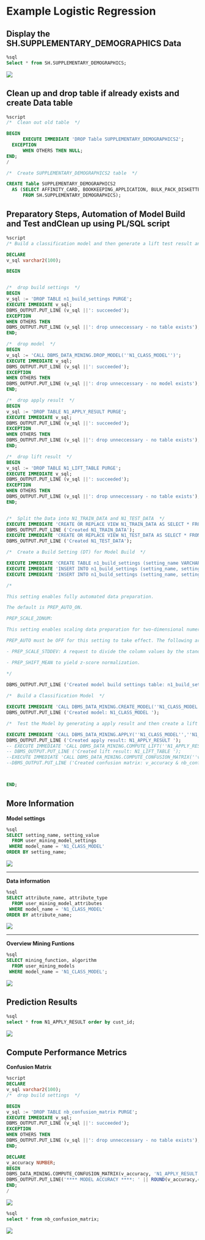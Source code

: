 # Example Logistic Regression

## Display the SH.SUPPLEMENTARY_DEMOGRAPHICS Data

```sql
%sql
Select * from SH.SUPPLEMENTARY_DEMOGRAPHICS;
```

![](https://github.com/saschahsp/guides_workshops/blob/master/ADW_ML/img/50.PNG)

## Clean up and drop table if already exists and create Data table 

```sql
%script
/*  Clean out old table  */

BEGIN
      EXECUTE IMMEDIATE 'DROP Table SUPPLEMENTARY_DEMOGRAPHICS2';
  EXCEPTION
      WHEN OTHERS THEN NULL;
END;
/

/*  Create SUPPLEMENTARY_DEMOGRAPHICS2 table  */

CREATE Table SUPPLEMENTARY_DEMOGRAPHICS2 
  AS (SELECT AFFINITY_CARD, BOOKKEEPING_APPLICATION, BULK_PACK_DISKETTES, CUST_ID, EDUCATION, FLAT_PANEL_MONITOR, HOME_THEATER_PACKAGE, HOUSEHOLD_SIZE, OCCUPATION, OS_DOC_SET_KANJI, PRINTER_SUPPLIES, YRS_RESIDENCE, Y_BOX_GAMES
      FROM SH.SUPPLEMENTARY_DEMOGRAPHICS);
```

## Preparatory Steps, Automation of Model Build and Test andClean up using PL/SQL script

```sql
%script
/* Build a classification model and then generate a lift test result and an apply result.  */

DECLARE
v_sql varchar2(100);

BEGIN


/*  drop build settings  */
BEGIN
v_sql := 'DROP TABLE n1_build_settings PURGE';
EXECUTE IMMEDIATE v_sql;
DBMS_OUTPUT.PUT_LINE (v_sql ||': succeeded');
EXCEPTION
WHEN OTHERS THEN
DBMS_OUTPUT.PUT_LINE (v_sql ||': drop unneccessary - no table exists');
END;

/*  drop model  */
BEGIN
v_sql := 'CALL DBMS_DATA_MINING.DROP_MODEL(''N1_CLASS_MODEL'')';
EXECUTE IMMEDIATE v_sql;
DBMS_OUTPUT.PUT_LINE (v_sql ||': succeeded');
EXCEPTION
WHEN OTHERS THEN
DBMS_OUTPUT.PUT_LINE (v_sql ||': drop unneccessary - no model exists');
END;

/*  drop apply result  */
BEGIN
v_sql := 'DROP TABLE N1_APPLY_RESULT PURGE';
EXECUTE IMMEDIATE v_sql;
DBMS_OUTPUT.PUT_LINE (v_sql ||': succeeded');
EXCEPTION
WHEN OTHERS THEN
DBMS_OUTPUT.PUT_LINE (v_sql ||': drop unneccessary - no table exists');
END;

/*  drop lift result  */
BEGIN
v_sql := 'DROP TABLE N1_LIFT_TABLE PURGE';
EXECUTE IMMEDIATE v_sql;
DBMS_OUTPUT.PUT_LINE (v_sql ||': succeeded');
EXCEPTION
WHEN OTHERS THEN
DBMS_OUTPUT.PUT_LINE (v_sql ||': drop unneccessary - no table exists');
END;


/*  Split the Data into N1_TRAIN_DATA and N1_TEST_DATA  */
EXECUTE IMMEDIATE 'CREATE OR REPLACE VIEW N1_TRAIN_DATA AS SELECT * FROM SUPPLEMENTARY_DEMOGRAPHICS2 SAMPLE (60) SEED (1)';
DBMS_OUTPUT.PUT_LINE ('Created N1_TRAIN_DATA');
EXECUTE IMMEDIATE 'CREATE OR REPLACE VIEW N1_TEST_DATA AS SELECT * FROM SUPPLEMENTARY_DEMOGRAPHICS2 MINUS SELECT * FROM N1_TRAIN_DATA';
DBMS_OUTPUT.PUT_LINE ('Created N1_TEST_DATA');

/*  Create a Build Setting (DT) for Model Build  */

EXECUTE IMMEDIATE 'CREATE TABLE n1_build_settings (setting_name VARCHAR2(30),setting_value VARCHAR2(4000))';
EXECUTE IMMEDIATE 'INSERT INTO n1_build_settings (setting_name, setting_value) VALUES (''ALGO_NAME'', ''ALGO_GENERALIZED_LINEAR_MODEL'')';
EXECUTE IMMEDIATE 'INSERT INTO n1_build_settings (setting_name, setting_value) VALUES (''PREP_AUTO'', ''ON'')';

/*

This setting enables fully automated data preparation.

The default is PREP_AUTO_ON.

PREP_SCALE_2DNUM:

This setting enables scaling data preparation for two-dimensional numeric columns.

PREP_AUTO must be OFF for this setting to take effect. The following are the possible values:

- PREP_SCALE_STDDEV: A request to divide the column values by the standard deviation of the column and is often provided together with

- PREP_SHIFT_MEAN to yield z-score normalization.

*/

DBMS_OUTPUT.PUT_LINE ('Created model build settings table: n1_build_settings ');
    
/*  Build a Classification Model  */

EXECUTE IMMEDIATE 'CALL DBMS_DATA_MINING.CREATE_MODEL(''N1_CLASS_MODEL'', ''CLASSIFICATION'', ''N1_TRAIN_DATA'', ''CUST_ID'','' AFFINITY_CARD'', ''n1_build_settings'')';
DBMS_OUTPUT.PUT_LINE ('Created model: N1_CLASS_MODEL ');

/*  Test the Model by generating a apply result and then create a lift result  */

EXECUTE IMMEDIATE 'CALL DBMS_DATA_MINING.APPLY(''N1_CLASS_MODEL'',''N1_TEST_DATA'',''CUST_ID'',''N1_APPLY_RESULT'')';
DBMS_OUTPUT.PUT_LINE ('Created apply result: N1_APPLY_RESULT ');
-- EXECUTE IMMEDIATE 'CALL DBMS_DATA_MINING.COMPUTE_LIFT(''N1_APPLY_RESULT'',''N1_TEST_DATA'',''CUST_ID'',''AFFINITY_CARD'',''N1_LIFT_TABLE'',''1'',''PREDICTION'',''PROBABILITY'',100)';
-- DBMS_OUTPUT.PUT_LINE ('Created lift result: N1_LIFT_TABLE ');
--EXECUTE IMMEDIATE 'CALL DBMS_DATA_MINING.COMPUTE_CONFUSION_MATRIX(''v_accuracy'', ''N1_APPLY_RESULT'',''N1_TEST_DATA'',''CUST_ID'',''AFFINITY_CARD'',''nb_confusion_matrix'',''PREDICTION'',''PROBABILITY'')';
--DBMS_OUTPUT.PUT_LINE ('Created confusion matrix: v_accuracy & nb_confusion_matrix');



END;
```

## More Information

**Model settings**

```sql
%sql 
SELECT setting_name, setting_value 
  FROM user_mining_model_settings 
 WHERE model_name = 'N1_CLASS_MODEL' 
ORDER BY setting_name;
```
![](https://github.com/saschahsp/guides_workshops/blob/master/ADW_ML/img/51.PNG)

---

**Data information**

```sql
%sql  
SELECT attribute_name, attribute_type 
  FROM user_mining_model_attributes 
 WHERE model_name = 'N1_CLASS_MODEL'
ORDER BY attribute_name;
```

![](https://github.com/saschahsp/guides_workshops/blob/master/ADW_ML/img/52.PNG)

---

**Overview Mining Funtions**

```sql
%sql  
SELECT mining_function, algorithm 
  FROM user_mining_models 
 WHERE model_name = 'N1_CLASS_MODEL';
```

![](https://github.com/saschahsp/guides_workshops/blob/master/ADW_ML/img/53.PNG)

## Prediction Results

```sql
%sql
select * from N1_APPLY_RESULT order by cust_id;
```

![](https://github.com/saschahsp/guides_workshops/blob/master/ADW_ML/img/54.PNG)

## Compute Performance Metrics

**Confusion Matrix**

```sql
%script
DECLARE
v_sql varchar2(100);
/*  drop build settings  */

BEGIN
v_sql := 'DROP TABLE nb_confusion_matrix PURGE';
EXECUTE IMMEDIATE v_sql;
DBMS_OUTPUT.PUT_LINE (v_sql ||': succeeded');
EXCEPTION
WHEN OTHERS THEN
DBMS_OUTPUT.PUT_LINE (v_sql ||': drop unneccessary - no table exists');
END;

DECLARE
v_accuracy NUMBER;
BEGIN
DBMS_DATA_MINING.COMPUTE_CONFUSION_MATRIX(v_accuracy, 'N1_APPLY_RESULT','N1_TEST_DATA','CUST_ID','AFFINITY_CARD','nb_confusion_matrix','PREDICTION','PROBABILITY');
DBMS_OUTPUT.PUT_LINE('**** MODEL ACCURACY ****: ' || ROUND(v_accuracy,4));
END;
/
```

![](https://github.com/saschahsp/guides_workshops/blob/master/ADW_ML/img/55.PNG)

```sql
%sql
select * from nb_confusion_matrix;
```

![](https://github.com/saschahsp/guides_workshops/blob/master/ADW_ML/img/56.PNG)